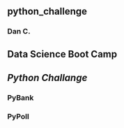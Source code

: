 ## **python_challenge**

### Dan C.

## Data Science Boot Camp
##
## *Python Challange*

### PyBank

### PyPoll



